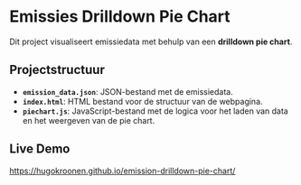 # Emissies Drilldown Pie Chart

Dit project visualiseert emissiedata met behulp van een **drilldown pie chart**. 

## Projectstructuur
- **`emission_data.json`**: JSON-bestand met de emissiedata.
- **`index.html`**: HTML bestand voor de structuur van de webpagina. 
- **`piechart.js`**: JavaScript-bestand met de logica voor het laden van data en het weergeven van de pie chart.

## Live Demo
https://hugokroonen.github.io/emission-drilldown-pie-chart/
